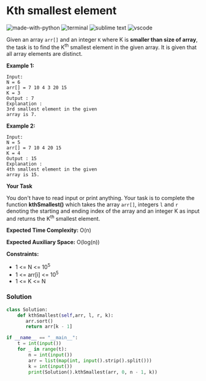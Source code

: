# Kth smallest element
![made-with-python](https://img.shields.io/badge/Made%20with-Python-007396.svg)
![terminal](https://img.shields.io/badge/Windows%20Terminal-4D4D4D?logo=windows%20terminal&logoColor=white)
![sublime text](https://img.shields.io/badge/sublime_text-%23575757.svg?logo=sublime-text&logoColor=important)
![vscode](https://img.shields.io/badge/Visual_Studio_Code-0078D4?logo=visual%20studio%20code&logoColor=white)

Given an array `arr[]` and an integer `K` where K is **smaller than size of array**, the task is to find the K<sup>th</sup> smallest element in the given array. It is given that all array elements are distinct.

__Example 1:__
```
Input:
N = 6
arr[] = 7 10 4 3 20 15
K = 3
Output : 7
Explanation :
3rd smallest element in the given
array is 7.
```
__Example 2:__
```
Input:
N = 5
arr[] = 7 10 4 20 15
K = 4
Output : 15
Explanation :
4th smallest element in the given
array is 15.
```
__Your Task__

You don't have to read input or print anything. Your task is to complete the function **kthSmallest()** which takes the array `arr[]`, integers `l` and `r` denoting the starting and ending index of the array and an integer K as input and returns the K<sup>th</sup> smallest element.

__Expected Time Complexity:__ O(n)

__Expected Auxiliary Space:__ O(log(n))

__Constraints:__
- 1 <= N <= 10<sup>5</sup>
- 1 <= arr[i] <= 10<sup>5</sup>
- 1 <= K <= N

### Solution
```py
class Solution:
    def kthSmallest(self,arr, l, r, k):
       arr.sort()
       return arr[k - 1]

if __name__ == "__main__":
    t = int(input())
    for _ in range(t):
        n = int(input())
        arr = list(map(int, input().strip().split()))
        k = int(input())
        print(Solution().kthSmallest(arr, 0, n - 1, k))
```